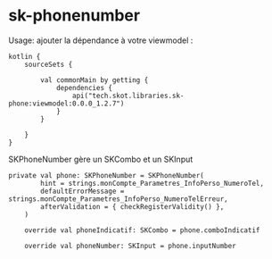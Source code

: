 # sk-phonenumber

Usage:
ajouter la dépendance à votre viewmodel :

```
kotlin {
    sourceSets {

        val commonMain by getting {
            dependencies {
                api("tech.skot.libraries.sk-phone:viewmodel:0.0.0_1.2.7")
            }
        }

    }
}
```

SKPhoneNumber gère un SKCombo et un SKInput

```
private val phone: SKPhoneNumber = SKPhoneNumber(
        hint = strings.monCompte_Parametres_InfoPerso_NumeroTel,
        defaultErrorMessage = strings.monCompte_Parametres_InfoPerso_NumeroTelErreur,
        afterValidation = { checkRegisterValidity() },
    )

    override val phoneIndicatif: SKCombo = phone.comboIndicatif

    override val phoneNumber: SKInput = phone.inputNumber
```